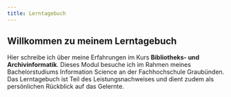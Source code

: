 ```yaml
---
title: Lerntagebuch
---
```


## Willkommen zu meinem Lerntagebuch

Hier schreibe ich über meine Erfahrungen im Kurs **Bibliotheks- und Archivinformatik**. Dieses Modul besuche ich im Rahmen meines Bachelorstudiums Information Science an der Fachhochschule Graubünden. Das Lerntagebuch ist Teil des Leistungsnachweises und dient zudem als persönlichen Rückblick auf das Gelernte. 
